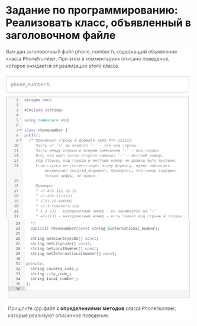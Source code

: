 # Задание по программированию: Реализовать класс, объявленный в заголовочном файле
![image](./../../assets/099.jpg)
![image](./../../assets/100.jpg)
